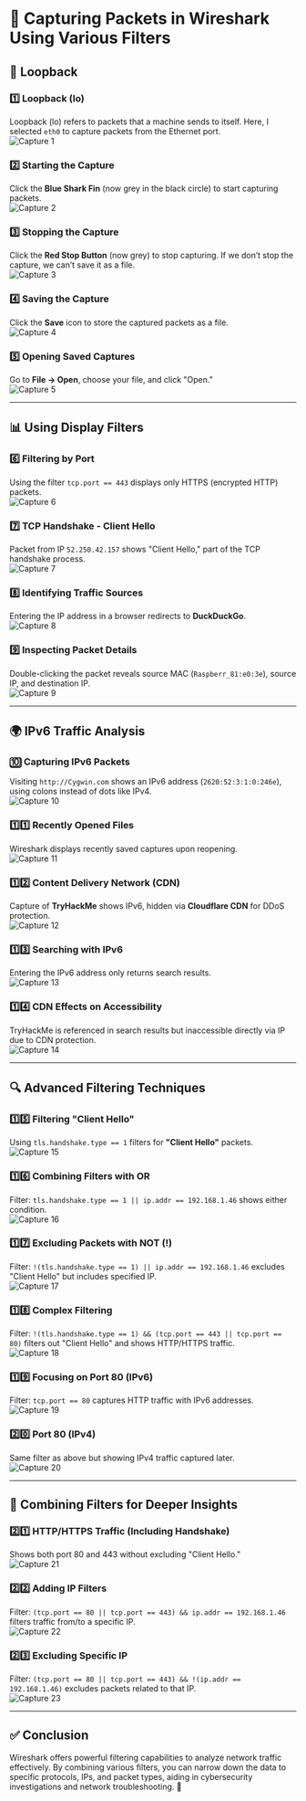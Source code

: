 # 📡 Capturing Packets in Wireshark Using Various Filters

## 🔄 Loopback
### 1️⃣ Loopback (lo)
Loopback (lo) refers to packets that a machine sends to itself. Here, I selected `eth0` to capture packets from the Ethernet port.  
![Capture 1](screenshots/Wireshark%20Project%2001.png)

### 2️⃣ Starting the Capture
Click the **Blue Shark Fin** (now grey in the black circle) to start capturing packets.  
![Capture 2](screenshots/Wireshark%20Project%2002.png)

### 3️⃣ Stopping the Capture
Click the **Red Stop Button** (now grey) to stop capturing. If we don’t stop the capture, we can’t save it as a file.  
![Capture 3](screenshots/Wireshark%20Project%2003.png)

### 4️⃣ Saving the Capture
Click the **Save** icon to store the captured packets as a file.  
![Capture 4](screenshots/Wireshark%20Project%2004.png)

### 5️⃣ Opening Saved Captures
Go to **File → Open**, choose your file, and click "Open."  
![Capture 5](screenshots/Wireshark%20Project%2005.png)

---

## 📊 Using Display Filters

### 6️⃣ Filtering by Port
Using the filter `tcp.port == 443` displays only HTTPS (encrypted HTTP) packets.  
![Capture 6](screenshots/Wireshark%20Project%2006.png)

### 7️⃣ TCP Handshake - Client Hello
Packet from IP `52.250.42.157` shows "Client Hello," part of the TCP handshake process.  
![Capture 7](screenshots/Wireshark%20Project%2007.png)

### 8️⃣ Identifying Traffic Sources
Entering the IP address in a browser redirects to **DuckDuckGo**.  
![Capture 8](screenshots/Wireshark%20Project%2008.png)

### 9️⃣ Inspecting Packet Details
Double-clicking the packet reveals source MAC (`Raspberr_81:e0:3e`), source IP, and destination IP.  
![Capture 9](screenshots/Wireshark%20Project%2009.png)

---

## 🌍 IPv6 Traffic Analysis

### 🔟 Capturing IPv6 Packets
Visiting `http://Cygwin.com` shows an IPv6 address (`2620:52:3:1:0:246e`), using colons instead of dots like IPv4.  
![Capture 10](screenshots/Wireshark%20Project%2010.png)

### 1️⃣1️⃣ Recently Opened Files
Wireshark displays recently saved captures upon reopening.  
![Capture 11](screenshots/Wireshark%20Project%2011.png)

### 1️⃣2️⃣ Content Delivery Network (CDN)
Capture of **TryHackMe** shows IPv6, hidden via **Cloudflare CDN** for DDoS protection.  
![Capture 12](screenshots/Wireshark%20Project%2012.png)

### 1️⃣3️⃣ Searching with IPv6
Entering the IPv6 address only returns search results.  
![Capture 13](screenshots/Wireshark%20Project%2013.png)

### 1️⃣4️⃣ CDN Effects on Accessibility
TryHackMe is referenced in search results but inaccessible directly via IP due to CDN protection.  
![Capture 14](screenshots/Wireshark%20Project%2014.png)

---

## 🔍 Advanced Filtering Techniques

### 1️⃣5️⃣ Filtering "Client Hello"
Using `tls.handshake.type == 1` filters for **"Client Hello"** packets.  
![Capture 15](screenshots/Wireshark%20Project%2015.png)

### 1️⃣6️⃣ Combining Filters with OR
Filter: `tls.handshake.type == 1 || ip.addr == 192.168.1.46` shows either condition.  
![Capture 16](screenshots/Wireshark%20Project%2016.png)

### 1️⃣7️⃣ Excluding Packets with NOT (!)
Filter: `!(tls.handshake.type == 1) || ip.addr == 192.168.1.46` excludes "Client Hello" but includes specified IP.  
![Capture 17](screenshots/Wireshark%20Project%2017.png)

### 1️⃣8️⃣ Complex Filtering
Filter: `!(tls.handshake.type == 1) && (tcp.port == 443 || tcp.port == 80)` filters out "Client Hello" and shows HTTP/HTTPS traffic.  
![Capture 18](screenshots/Wireshark%20Project%2018.png)

### 1️⃣9️⃣ Focusing on Port 80 (IPv6)
Filter: `tcp.port == 80` captures HTTP traffic with IPv6 addresses.  
![Capture 19](screenshots/Wireshark%20Project%2019.png)

### 2️⃣0️⃣ Port 80 (IPv4)
Same filter as above but showing IPv4 traffic captured later.  
![Capture 20](screenshots/Wireshark%20Project%2020.png)

---

## 🧪 Combining Filters for Deeper Insights

### 2️⃣1️⃣ HTTP/HTTPS Traffic (Including Handshake)
Shows both port 80 and 443 without excluding "Client Hello."  
![Capture 21](screenshots/Wireshark%20Project%2021.png)

### 2️⃣2️⃣ Adding IP Filters
Filter: `(tcp.port == 80 || tcp.port == 443) && ip.addr == 192.168.1.46` filters traffic from/to a specific IP.  
![Capture 22](screenshots/Wireshark%20Project%2022.png)

### 2️⃣3️⃣ Excluding Specific IP
Filter: `(tcp.port == 80 || tcp.port == 443) && !(ip.addr == 192.168.1.46)` excludes packets related to that IP.  
![Capture 23](screenshots/Wireshark%20Project%2023.png)

---

## ✅ Conclusion
Wireshark offers powerful filtering capabilities to analyze network traffic effectively. By combining various filters, you can narrow down the data to specific protocols, IPs, and packet types, aiding in cybersecurity investigations and network troubleshooting. 🚀
